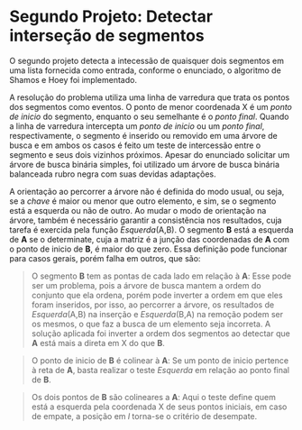 # Segundo Projeto: Detectar interseção de segmentos

O segundo projeto detecta a intecessão de quaisquer dois segmentos em uma lista fornecida como entrada, conforme o enunciado, o algoritmo de Shamos e Hoey foi implementado.

A resolução do problema utiliza uma linha de varredura que trata os pontos dos segmentos como eventos. O ponto de menor coordenada X é um *ponto de inicio* do segmento, enquanto o seu semelhante é o *ponto final*. Quando a linha de varredura intercepta um *ponto de inicio* ou um *ponto final*, respectivamente, o segmento é inserido ou removido em uma árvore de busca e em ambos os casos é feito um teste de intercessão entre o segmento e seus dois vizinhos próximos. Apesar do enunciado solicitar um árvore de busca binária simples, foi utilizado um árvore de busca binária balanceada rubro negra com suas devidas adaptações.

A orientação ao percorrer a árvore não é definida do modo usual, ou seja, se a *chave* é maior ou menor que outro elemento, e sim, se o segmento está a esquerda ou não de outro. Ao mudar o modo de orientação na árvore, também é necessário garantir a consistência nos resultados, cuja tarefa é exercida pela função *Esquerda*(A,B). O segmento **B** está a esquerda de **A** se o determinate, cuja a matriz é a junção das coordenadas de **A** com o ponto de inicio de **B**, é maior do que zero. Essa definição pode funcionar para casos gerais, porém falha em outros, que são:

> O segmento **B** tem as pontas de cada lado em relação à **A**: Esse pode ser um problema, pois a árvore de busca mantem a ordem do conjunto que ela ordena, porém pode inverter a ordem em que eles foram inseridos, por isso, ao percorrer a árvore, os resultados de *Esquerda*(A,B) na inserção e *Esquerda*(B,A) na remoção podem ser os mesmos, o que faz a busca de um elemento seja incorreta. A solução aplicada foi inverter a ordem dos segmentos ao detectar que **A** está mais a direta em X do que **B**.

>O ponto de inicio de **B** é colinear à **A**: Se um ponto de inicio pertence à reta de **A**, basta realizar o teste *Esquerda* em relação ao ponto final de **B**.

>Os dois pontos de **B** são colineares a **A**: Aqui o teste define quem está a esquerda pela coordenada X de seus pontos iniciais, em caso de empate, a posição em *l* torna-se o critério de desempate.

